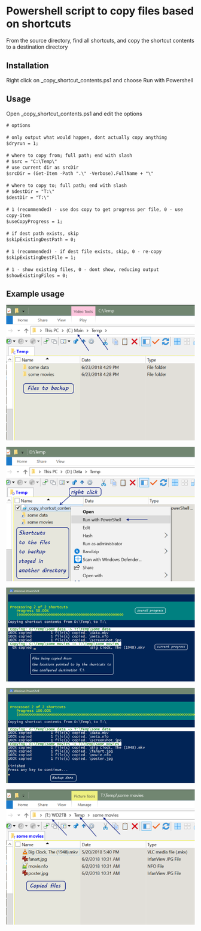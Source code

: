 Powershell script to copy files based on shortcuts
===================================

From the source directory, find all shortcuts, and copy the shortcut contents to a destination directory

Installation
------------

Right click on _copy_shortcut_contents.ps1 and choose Run with Powershell


Usage
-----
Open _copy_shortcut_contents.ps1 and edit the options
```
# options 

# only output what would happen, dont actually copy anything
$dryrun = 1;

# where to copy from; full path; end with slash
# $src = "C:\Temp\"
# use current dir as srcDir
$srcDir = (Get-Item -Path ".\" -Verbose).FullName + "\"

# where to copy to; full path; end with slash
# $destDir = "T:\"
$destDir = "T:\"

# 1 (recommended) - use dos copy to get progress per file, 0 - use copy-item 
$useCopyProgress = 1;

# if dest path exists, skip
$skipExistingDestPath = 0;

# 1 (recommended) - if dest file exists, skip, 0 - re-copy
$skipExistingDestFile = 1;

# 1 - show existing files, 0 - dont show, reducing output
$showExistingFiles = 0;
```

Example usage
-----
![01 files to backup.png](screenshots/01%20files%20to%20backup.png)

![02 shortcuts to files to backup.png](screenshots/02%20shortcuts%20to%20files%20to%20backup.png)

![03 copying files.png](screenshots/03%20copying%20files.png)

![04 done copying files.png](screenshots/04%20done%20copying%20files.png)

![05 copied files.png](screenshots/05%20copied%20files.png)

